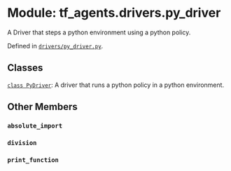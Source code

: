 <div itemscope itemtype="http://developers.google.com/ReferenceObject">
<meta itemprop="name" content="tf_agents.drivers.py_driver" />
<meta itemprop="path" content="Stable" />
<meta itemprop="property" content="absolute_import"/>
<meta itemprop="property" content="division"/>
<meta itemprop="property" content="print_function"/>
</div>

# Module: tf_agents.drivers.py_driver

A Driver that steps a python environment using a python policy.



Defined in [`drivers/py_driver.py`](https://github.com/tensorflow/agents/tree/master/tf_agents/drivers/py_driver.py).

<!-- Placeholder for "Used in" -->


## Classes

[`class PyDriver`](../../tf_agents/drivers/py_driver/PyDriver.md): A driver that runs a python policy in a python environment.

## Other Members

<h3 id="absolute_import"><code>absolute_import</code></h3>

<h3 id="division"><code>division</code></h3>

<h3 id="print_function"><code>print_function</code></h3>

